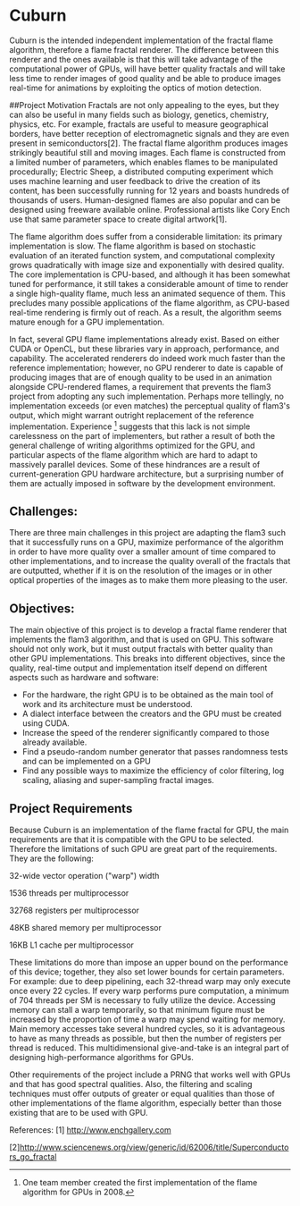 # Cuburn
Cuburn is the intended independent implementation of the fractal flame algorithm, therefore a flame fractal renderer. The difference between this renderer and the ones available is that this will take advantage of the computational power of GPUs, will have better quality fractals and will take less time to render images of good quality and be able to produce images real-time for animations by exploiting the optics of motion detection.

##Project Motivation
Fractals are not only appealing to the eyes, but they can also be useful in many fields such as biology, genetics, chemistry, physics, etc. For example, fractals are useful to measure geographical borders, have better reception of electromagnetic signals and they are even present in semiconductors[2].
The fractal flame algorithm produces images strikingly beautiful still and moving images. Each flame is constructed from a limited number of parameters, which enables flames to be manipulated procedurally; Electric Sheep, a distributed computing experiment which uses machine learning and user feedback to drive the creation of its content, has been successfully running for 12 years and boasts hundreds of thousands of users. Human-designed flames are also popular and can be designed using freeware available online. Professional artists like Cory Ench use that same parameter space to create digital artwork[1].

The flame algorithm does suffer from a considerable limitation: its primary implementation is slow. The flame algorithm is based on stochastic evaluation of an iterated function system, and computational complexity grows quadratically with image size and exponentially with desired quality. The core implementation is CPU-based, and although it has been somewhat tuned for performance, it still takes a considerable amount of time to render a single high-quality flame, much less an animated sequence of them. This precludes many possible applications of the flame algorithm, as CPU-based real-time rendering is firmly out of reach. As a result, the algorithm seems mature enough for a GPU implementation.

In fact, several GPU flame implementations already exist. Based on either CUDA or OpenCL, but these libraries vary in approach, performance, and capability. The accelerated renderers do indeed work much faster than the reference implementation; however, no GPU renderer to date is capable of producing images that are of enough quality to be used in an animation alongside CPU-rendered flames, a requirement that prevents the flam3 project from adopting any such implementation. Perhaps more tellingly, no implementation exceeds (or even matches) the perceptual quality of flam3's output, which might warrant outright replacement of the reference implementation.
Experience [^expr] suggests that this lack is not simple carelessness on the part of implementers, but rather a result of both the general challenge of writing algorithms optimized for the GPU, and particular aspects of the flame algorithm which are hard to adapt to massively parallel devices. Some of these hindrances are a result of current-generation GPU hardware architecture, but a surprising number of them are actually imposed in software by the development environment.
 [^expr]: One team member created the first implementation of the flame algorithm for GPUs in 2008.

## Challenges:
There are three main challenges in this project are adapting the flam3 such that it successfully runs on a GPU, maximize performance of the algorithm in order to have more quality over a smaller amount of time compared to other implementations, and to increase the quality overall of the fractals that are outputted, whether if it is on the resolution of the images or in other optical properties of the images as to make them more pleasing to the user.

## Objectives:
The main objective of this project is to develop a fractal flame renderer that implements the flam3 algorithm, and that is used on GPU. This software should not only work, but it must output fractals with better quality than other GPU implementations. This breaks into different objectives, since the quality, real-time output and implementation itself depend on different aspects such as hardware and software:

* For the hardware, the right GPU is to be obtained as the main tool of work and its architecture must be understood.
* A dialect interface between the creators and the GPU must be created using CUDA.
* Increase the speed of the renderer significantly compared to those already available.
* Find a pseudo-random number generator that passes randomness tests and can be implemented on a GPU
* Find any possible ways to maximize the efficiency of color filtering, log scaling, aliasing and super-sampling fractal images.

## Project Requirements
Because Cuburn is an implementation of the flame fractal for GPU, the main requirements are that it is compatible with the GPU to be selected. Therefore the limitations of such GPU are great part of the requirements. They are the following:

 32-wide vector operation ("warp") width

 1536 threads per multiprocessor

 32768 registers per multiprocessor

 48KB shared memory per multiprocessor

 16KB L1 cache per multiprocessor

These limitations do more than impose an upper bound on the performance of this device; together, they also set lower bounds for certain parameters. For example: due to deep pipelining, each 32-thread warp may only execute once every 22 cycles. If every warp performs pure computation, a minimum of 704 threads per SM is necessary to fully utilize the device. Accessing memory can stall a warp temporarily, so that minimum figure must be increased by the proportion of time a warp may spend waiting for memory. Main memory accesses take several hundred cycles, so it is advantageous to have as many threads as possible, but then the number of registers per thread is reduced. This multidimensional give-and-take is an integral part of designing high-performance algorithms for GPUs.

Other requirements of the project include a PRNG that works well with GPUs and that has good spectral qualities. Also, the filtering and scaling techniques must offer outputs of greater or equal qualities than those of other implementations of the flame algorithm, especially better than those existing that are to be used with GPU.

References:
[1] http://www.enchgallery.com

[2]http://www.sciencenews.org/view/generic/id/62006/title/Superconductors_go_fractal
